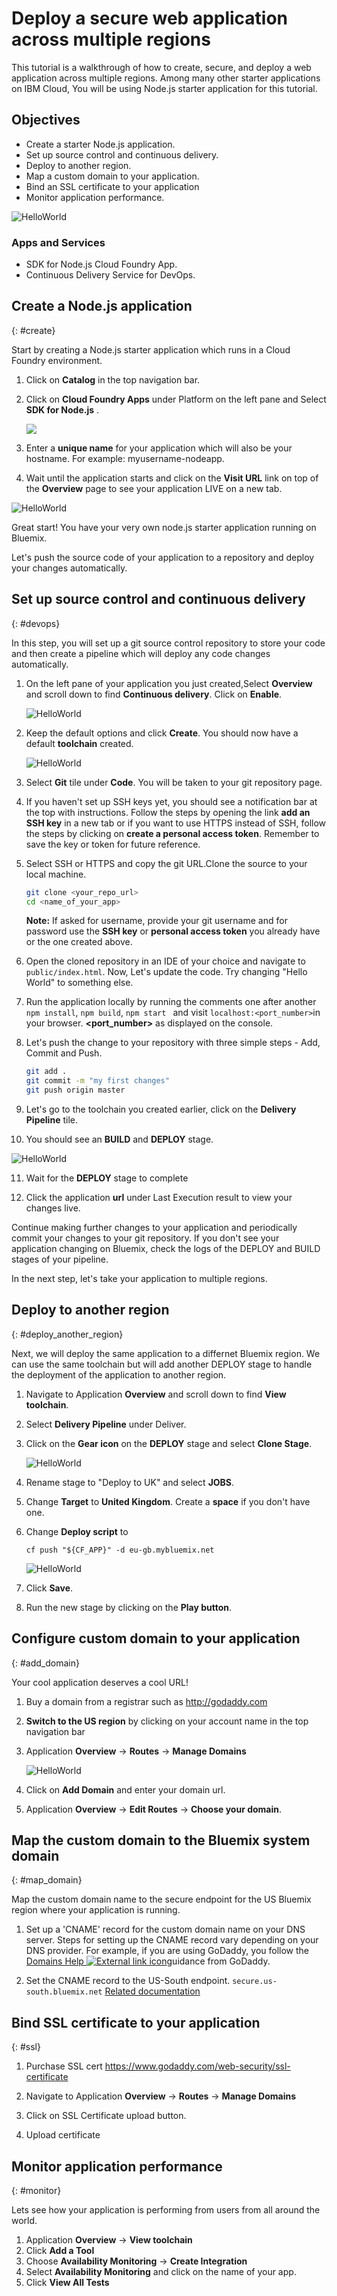 # Deploy a secure web application across multiple regions

This tutorial is a walkthrough of how to create, secure, and deploy a web application across multiple regions. Among many other starter applications on IBM Cloud, You will be using Node.js starter application for this tutorial.

## Objectives
* Create a starter Node.js application.
* Set up source control and continuous delivery.
* Deploy to another region.
* Map a custom domain to your application.
* Bind an SSL certificate to your application
* Monitor application performance.

![HelloWorld](images/Architecture.png)

### Apps and Services
* SDK for Node.js Cloud Foundry App.
* Continuous Delivery Service for DevOps.

## Create a Node.js application
{: #create}

Start by creating a Node.js starter application which runs in a Cloud Foundry environment.

1.  Click on **Catalog** in the top navigation bar.

2.  Click on **Cloud Foundry Apps** under Platform on the left pane and Select **SDK for Node.js** .

     ![](images/SDKforNodejs.png)

3.  Enter a **unique name** for your application which will also be your hostname. For example: myusername-nodeapp.

4.  Wait until the application starts and click on the **Visit URL** link on top of the **Overview** page to see your application LIVE on a new tab.

![HelloWorld](images/HelloWorld.png)

Great start! You have your very own node.js starter application running on Bluemix.

Let's push the source code of your application to a repository and deploy your changes automatically.

## Set up source control and continuous delivery
{: #devops}

In this step, you will set up a git source control repository to store your code and then create a pipeline which will deploy any code changes automatically.

1. On the left pane of your application you just created,Select **Overview** and scroll down to find **Continuous delivery**. Click on **Enable**.

   ![HelloWorld](images/EnableContinuousDelivery.png)

2. Keep the default options and click **Create**. You should now have a default **toolchain** created.

   ![HelloWorld](images/Toolchain.png)

3. Select **Git** tile under **Code**. You will be taken to your git repository page.

4. If you haven't set up SSH keys yet, you should see a notification bar at the top with instructions. Follow the steps by opening the link **add an SSH key** in a new tab or if you want to use HTTPS instead of SSH, follow the steps by clicking on **create a personal access token**. Remember to save the key or token for future reference.

5. Select SSH or HTTPS and copy the git URL.Clone the source to your local machine.

   ```bash
   git clone <your_repo_url>
   cd <name_of_your_app>
   ```
   **Note:** If asked for username, provide your git username and for password use the **SSH key** or **personal access token** you already have or the one created above.

6. Open the cloned repository in an IDE of your choice and navigate to `public/index.html`. Now, Let's update the code. Try changing "Hello World" to something else.

7. Run the application locally by running the comments one after another
`npm install`, `npm build`,  `npm start ` and visit ```localhost:<port_number>```in your browser.
**<port_number>** as displayed on the console.

8. Let's push the change to your repository with three simple steps - Add, Commit and Push.

   ```bash
   git add .
   git commit -m "my first changes"
   git push origin master
   ```

9. Let's go to the toolchain you created earlier, click on the **Delivery Pipeline** tile.

10. You should see an **BUILD** and **DEPLOY** stage.

  ![HelloWorld](images/Pipeline.png)

11. Wait for the **DEPLOY** stage to complete

12. Click the application **url** under Last Execution result to view your changes live.

Continue making further changes to your application and periodically commit your changes to your git repository. If you don't see your application changing on Bluemix, check the logs of the DEPLOY and BUILD stages of your pipeline.

In the next step, let's take your application to multiple regions.

## Deploy to another region
{: #deploy_another_region}

Next, we will deploy the same application to a differnet Bluemix region. We can use the same toolchain but will add another DEPLOY stage to handle the deployment of the application to another region.

1. Navigate to Application **Overview** and scroll down to find **View toolchain**.

2. Select **Delivery Pipeline** under Deliver.

3. Click on the **Gear icon** on the **DEPLOY** stage and select **Clone Stage**.

   ![HelloWorld](images/CloneStage.png)

4. Rename stage to "Deploy to UK" and select **JOBS**.

5. Change **Target** to **United Kingdom**. Create a **space** if you don't have one.

6. Change **Deploy script** to

   ```
   cf push "${CF_APP}" -d eu-gb.mybluemix.net
   ```
   ![HelloWorld](images/DeployToUK.png)

7. Click **Save**.

8. Run the new stage by clicking on the **Play button**.

## Configure custom domain to your application
{: #add_domain}

Your cool application deserves a cool URL!

1. Buy a domain from a registrar such as http://godaddy.com

2. **Switch to the US region** by clicking on your account name in the top navigation bar

3. Application **Overview** -> **Routes**  -> **Manage Domains**

   ![HelloWorld](images/ApplicationRoutes.png)

4. Click on **Add Domain** and enter your domain url.

5. Application **Overview** -> **Edit Routes** -> **Choose your domain**.

## Map the custom domain to the Bluemix system domain
{: #map_domain}

Map the custom domain name to the secure endpoint for the US Bluemix region where your application is running.

1. Set up a 'CNAME' record for the custom domain name on your DNS server. Steps for setting up the CNAME record vary depending on your DNS provider. For example, if you are using GoDaddy, you follow the [Domains Help ![External link icon](https://console.bluemix.net/docs/api/content/icons/launch-glyph.svg?lang=en)](https://www.godaddy.com/help/add-a-cname-record-19236)guidance from GoDaddy.

2. Set the CNAME record to the US-South endpoint. `secure.us-south.bluemix.net`
  [Related documentation](https://console.bluemix.net/docs/)


## Bind SSL certificate to your application
{: #ssl}

1. Purchase SSL cert https://www.godaddy.com/web-security/ssl-certificate

2. Navigate to Application **Overview** -> **Routes**  -> **Manage Domains**

3. Click on SSL Certificate upload button.

4. Upload certificate


## Monitor application performance
{: #monitor}

Lets see how your application is performing from users from all around the world.

1. Application **Overview** -> **View toolchain**
2. Click **Add a Tool**
3. Choose **Availability Monitoring** -> **Create Integration**
4. Select **Availability Monitoring** and click on the name of your app.
5. Click **View All Tests**
